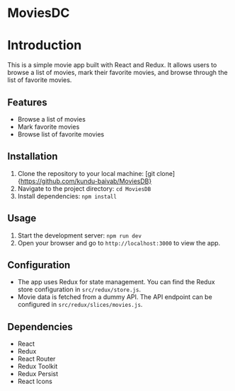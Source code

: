 # MoviesDC

# Introduction
This is a simple movie app built with React and Redux. It allows users to browse a list of movies, mark their favorite movies, and browse through the list of favorite movies.

## Features
- Browse a list of movies
- Mark favorite movies
- Browse list of favorite movies

## Installation
1. Clone the repository to your local machine:
[git clone]{https://github.com/kundu-baivab/MoviesDB}
2. Navigate to the project directory:
   ``cd MoviesDB``
3. Install dependencies:
   ``npm install``

## Usage
1. Start the development server:
   ``npm run dev``
2. Open your browser and go to `http://localhost:3000` to view the app.

## Configuration
- The app uses Redux for state management. You can find the Redux store configuration in `src/redux/store.js`.
- Movie data is fetched from a dummy API. The API endpoint can be configured in `src/redux/slices/movies.js`.

## Dependencies
- React
- Redux
- React Router
- Redux Toolkit
- Redux Persist
- React Icons

